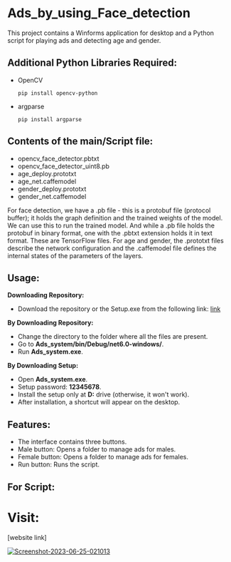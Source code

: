 <!DOCTYPE html>
<html>

<head>
  <title>Ads_by_using_Face_detection</title>
</head>

<body>

  <h1>Ads_by_using_Face_detection</h1>

  <p>This project contains a Winforms application for desktop and a Python script for playing ads and detecting age and gender.</p>

  <h2>Additional Python Libraries Required:</h2>
  <ul>
    <li>OpenCV</li>
    <pre><code>pip install opencv-python</code></pre>
    <li>argparse</li>
    <pre><code>pip install argparse</code></pre>
  </ul>

  <h2>Contents of the main/Script file:</h2>
  <ul>
    <li>opencv_face_detector.pbtxt</li>
    <li>opencv_face_detector_uint8.pb</li>
    <li>age_deploy.prototxt</li>
    <li>age_net.caffemodel</li>
    <li>gender_deploy.prototxt</li>
    <li>gender_net.caffemodel</li>
  </ul>
  <p>For face detection, we have a .pb file - this is a protobuf file (protocol buffer); it holds the graph definition
    and the trained weights of the model. We can use this to run the trained model. And while a .pb file holds the
    protobuf in binary format, one with the .pbtxt extension holds it in text format. These are TensorFlow files. For
    age and gender, the .prototxt files describe the network configuration and the .caffemodel file defines the internal
    states of the parameters of the layers.</p>

  <h2>Usage:</h2>
  <p><b>Downloading Repository:</b></p>
  <ul>
    <li>Download the repository or the Setup.exe from the following link:
      <a href="https://drive.google.com/file/d/1WjhLqJZyNEuX_U8yyvdtAx0gSHOW--n3/view?usp=sharing">link</a>
    </li>
  </ul>
  <p><b>By Downloading Repository:</b></p>
  <ul>
    <li>Change the directory to the folder where all the files are present.</li>
    <li>Go to <b>Ads_system/bin/Debug/net6.0-windows/</b>.</li>
    <li>Run <b>Ads_system.exe</b>.</li>
  </ul>
  </ul>
  <p><b>By Downloading Setup:</b></p>
  <ul>
    <li>Open <b>Ads_system.exe</b>.</li>
    <li>Setup password: <b>12345678</b>.</li>
    <li>Install the setup only at <b>D:</b> drive (otherwise, it won't work).</li>
    <li>After installation, a shortcut will appear on the desktop.</li>
  </ul>

  <h2>Features:</h2>
  <ul>
    <li>The interface contains three buttons.</li>
    <li>Male button: Opens a folder to manage ads for males.</li>
    <li>Female button: Opens a folder to manage ads for females.</li>
    <li>Run button: Runs the script.</li>
  </ul>

  <h2>For Script:</h2>
  <h1>Visit:</h1>
  <p>[website link]</p>
  <a href="https://ibb.co/QrvhPvL"><img src="https://i.ibb.co/72tBntP/Screenshot-2023-06-25-021013.png" alt="Screenshot-2023-06-25-021013" border="0"></a>

</body>


</html>



